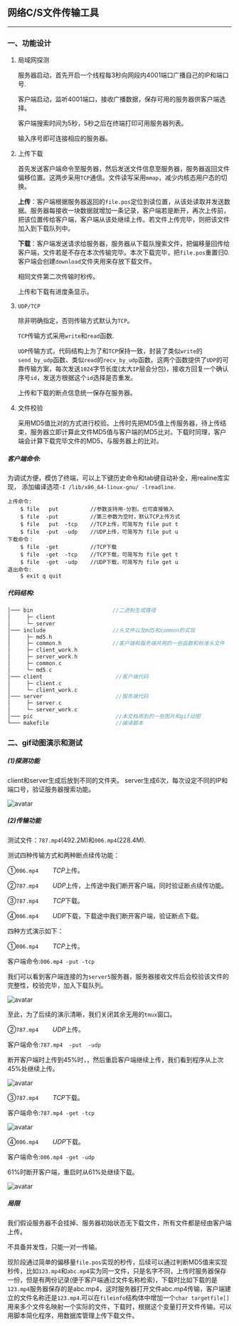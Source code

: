 ## 网络C/S文件传输工具

------------------------------------------

### 一、功能设计

1. 局域网探测

   服务器启动，首先开启一个线程每3秒向网段内4001端口广播自己的IP和端口号.

   客户端启动，监听4001端口，接收广播数据，保存可用的服务器供客户端选择。

   客户端搜索时间为5秒，5秒之后在终端打印可用服务器列表。

   输入序号即可连接相应的服务器。

2. 上传下载

   首先发送客户端命令至服务器，然后发送文件信息至服务器，服务器返回文件偏移位置。这两步采用`TCP`通信。文件读写采用`mmap`，减少内核态用户态的切换。

   **上传**：客户端根据服务器返回的`file.pos`定位到读位置，从该处读取并发送数据。服务器每接收一块数据就增加一条记录，客户端若是断开，再次上传前，把该位置传给客户端，客户端从该处继续上传。若文件上传完毕，则把该文件加入到下载队列中。

   **下载**：客户端发送请求给服务器，服务器从下载队搜索文件，把偏移量回传给客户端，文件若是不存在本次传输完毕。本次下载完毕，把`file.pos`重置归0.客户端会创建`download`文件夹用来存放下载文件。

   相同文件第二次传输时秒传。

   上传和下载有进度条显示。

3. `UDP/TCP`

    除非明确指定，否则传输方式默认为`TCP`。

    `TCP`传输方式采用`write`和`read`函数.

    `UDP`传输方式，代码结构上为了和`TCP`保持一致，封装了类似`write`的`send_by_udp`函数、类似`read`的`recv_by_udp`函数。这两个函数提供了`UDP`的可靠传输方案，每次发送`1024`字节长度(太大`IP`层会分包)，接收方回复一个确认序号`id`，发送方根据这个`id`选择是否重发。

    上传和下载的断点信息统一保存在服务器。

4. 文件校验

   采用MD5值比对的方式进行校验。上传时先把MD5值上传服务器，待上传结束，服务器立即计算此文件MD5值与客户端的MD5比对。下载时同理，客户端会计算下载完毕文件的MD5，与服务器上的比对。


##### 客户端命令:

为调试方便，模仿了终端，可以上下键历史命令和tab键自动补全，用realine库实现，
添加编译选项`-I /lib/x86_64-linux-gnu/ -lreadline`.
```
上传命令:
    $ file   put          //参数支持用-分割，也可直接输入
    $ file  -put          //第三参数为空时，默认TCP上传方式
    $ file   put  -tcp    //TCP上传，可简写为 file put t
    $ file  -put  -udp    //UDP上传，可简写为 file put u
下载命令：
    $ file  -get          //TCP下载
    $ file  -get  -tcp    //TCP下载，可简写为 file get t
    $ file  -get  -udp    //UDP下载，可简写为 file get u
退出命令:
    $ exit q quit
```

##### 代码结构:
```C
│─── bin                         //二进制生成路径
│     ├─ client  
│     └─ server  
│─── include                     //头文件以及md5和common的实现
│     ├─ md5.h
│     ├─ common.h                //客户端和服务端共用的一些函数和标准头文件
│     ├─ client_work.h
│     ├─ server_work.h
│     ├─ common.c
│     └─ md5.c
│─── client                       //客户端代码
│     ├─ client.c
│     └─ client_work.c
│─── server                       //服务端代码
│     ├─ server.c
│     └─ server_work.c
│─── pic                          //本文档用到的一些图片和gif动图
└─── makefile                     //编译脚本
```


### 二、gif动图演示和测试

##### (1)探测功能
client和server生成后放到不同的文件夹。
server生成6次，每次设定不同的IP和端口号，验证服务器搜索功能。

![avatar](./pic/server_list.gif)


##### (2)传输功能

测试文件：`787.mp4`(492.2M)和`006.mp4`(228.4M).

测试四种传输方式和两种断点续传功能：

①`006.mp4`  &emsp;&emsp;*TCP*上传。

②`787.mp4`  &emsp;&emsp;*UDP*上传，上传途中我们断开客户端，同时验证断点续传功能。

③`787.mp4` &emsp;&emsp;*TCP*下载。

④`006.mp4` &emsp;&emsp;*UDP*下载，下载途中我们断开客户端，验证断点下载。


四种方式演示如下：

①`006.mp4`  &emsp;&emsp;*TCP*上传。

客户端命令:`006.mp4 -put -tcp`

我们可以看到客户端连接的为`server5`服务器，服务器接收文件后会校验该文件的完整性，校验完毕，加入下载队列。

![avatar](./pic/1_put_tcp.gif)


至此，为了后续的演示清晰，我们关闭其余无用的`tmux`窗口。

②`787.mp4` &emsp;&emsp;*UDP*上传。

客户端命令:`787.mp4  -put  -udp`

断开客户端时上传到45%时，，然后重启客户端继续上传，我们看到程序从上次45%处继续上传。

![avatar](./pic/2_put_udp_.gif)





③`787.mp4` &emsp;&emsp;*TCP*下载。

客户端命令:`787.mp4 -get -tcp`

![avatar](./pic/3_get_tcp__.gif)

④`006.mp4` &emsp;&emsp;*UDP*下载。

客户端命令:`006.mp4 -get -udp`

61%时断开客户端，重启时从61%处继续下载。

![avatar](./pic/4_get_udp.gif)

#####  局限

我们假设服务器不会挂掉、服务器初始状态无下载文件，所有文件都是经由客户端上传。
    
不具备并发性，只能一对一传输。

现阶段通过简单的偏移量`file.pos`实现的秒传，后续可以通过判断MD5值来实现秒传，比如`123.mp4`和`abc.mp4`实为同一文件，只是名字不同，上传时服务器保存一份，但是有两份记录(便于客户端通过文件名称检索)，下载时比如下载的是`123.mp4`服务器保存的是abc.mp4，这时服务器打开文件abc.mp4传输，客户端建立的文件名称还是`123.mp4`.可以在`fileinfo`结构体中增加一个`char targetfile[]`用来多个文件名映射一个实际的文件，下载时，根据这个变量打开文件传输。可以用脚本简化程序，用数据库管理上传下载文件。

